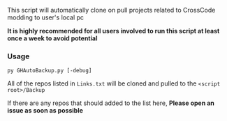 This script will automatically clone on pull projects related to CrossCode modding to user's local pc

**It is highly recommended for all users involved to run this script at least once a week to avoid potential**

### Usage

	py GHAutoBackup.py [-debug]
	
All of the repos listed in `Links.txt` will be cloned and pulled to the `<script root>/Backup`

If there are any repos that should added to the list here, **Please open an issue as soon as possible**